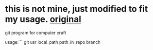 # this is not mine, just modified to fit my usage. [original](http://www.computercraft.info/forums2/index.php?/topic/4072-github-repository-downloader/)
git program for computer craft

usage:```
git usr <repo> local_path path_in_repo branch
```
